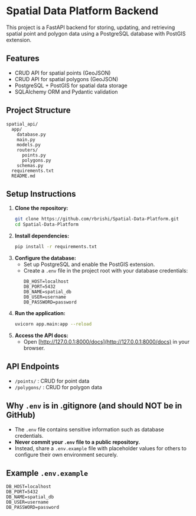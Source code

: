 # Spatial Data Platform Backend

This project is a FastAPI backend for storing, updating, and retrieving spatial point and polygon data using a PostgreSQL database with PostGIS extension.

## Features

- CRUD API for spatial points (GeoJSON)
- CRUD API for spatial polygons (GeoJSON)
- PostgreSQL + PostGIS for spatial data storage
- SQLAlchemy ORM and Pydantic validation

## Project Structure

```
spatial_api/
  app/
    database.py
    main.py
    models.py
    routers/
      points.py
      polygons.py
    schemas.py
  requirements.txt
  README.md
```

## Setup Instructions

1. **Clone the repository:**
   ```bash
   git clone https://github.com/rbrishi/Spatial-Data-Platform.git
   cd Spatial-Data-Platform
   ```
2. **Install dependencies:**
   ```bash
   pip install -r requirements.txt
   ```
3. **Configure the database:**
   - Set up PostgreSQL and enable the PostGIS extension.
   - Create a `.env` file in the project root with your database credentials:
     ```
     DB_HOST=localhost
     DB_PORT=5432
     DB_NAME=spatial_db
     DB_USER=username
     DB_PASSWORD=password
     ```
4. **Run the application:**
   ```bash
   uvicorn app.main:app --reload
   ```
5. **Access the API docs:**
   - Open [http://127.0.0.1:8000/docs](http://127.0.0.1:8000/docs) in your browser.

## API Endpoints

- `/points/` : CRUD for point data
- `/polygons/` : CRUD for polygon data

## Why `.env` is in .gitignore (and should NOT be in GitHub)

- The `.env` file contains sensitive information such as database credentials.
- **Never commit your `.env` file to a public repository.**
- Instead, share a `.env.example` file with placeholder values for others to configure their own environment securely.

## Example `.env.example`

```
DB_HOST=localhost
DB_PORT=5432
DB_NAME=spatial_db
DB_USER=username
DB_PASSWORD=password
```

